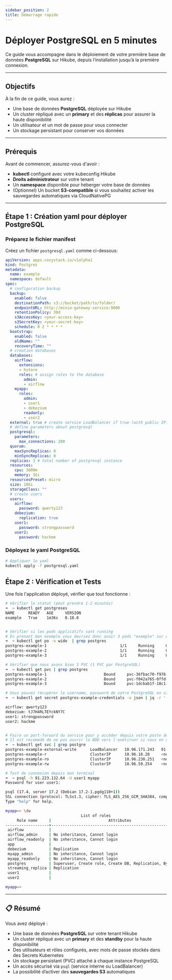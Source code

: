 ```yaml
---
sidebar_position: 2
title: Démarrage rapide
---
```


# Déployer PostgreSQL en 5 minutes

Ce guide vous accompagne dans le déploiement de votre première base de données **PostgreSQL** sur Hikube, depuis l’installation jusqu’à la première connexion.

---
## Objectifs

À la fin de ce guide, vous aurez :  
- Une base de données **PostgreSQL** déployée sur Hikube  
- Un cluster répliqué avec un **primary** et des **réplicas** pour assurer la haute disponibilité  
- Un utilisateur et un mot de passe pour vous connecter  
- Un stockage persistant pour conserver vos données  

---

## Prérequis

Avant de commencer, assurez-vous d'avoir :  
- **kubectl** configuré avec votre kubeconfig Hikube  
- **Droits administrateur** sur votre tenant  
- Un **namespace** disponible pour héberger votre base de données  
- (Optionnel) Un bucket **S3-compatible** si vous souhaitez activer les sauvegardes automatiques via CloudNativePG  

---

## Étape 1 : Création yaml pour déployer PostgreSQL

### **Préparez le fichier manifest**

Créez un fichier `postgresql.yaml` comme ci-dessous: 

```yaml title="postgresql.yaml"
apiVersion: apps.cozystack.io/v1alpha1
kind: Postgres
metadata:
  name: example
  namespace: default
spec:
  # configuration backup
  backup:
    enabled: false  
    destinationPath: s3://bucket/path/to/folder/
    endpointURL: http://minio-gateway-service:9000
    retentionPolicy: 30d
    s3AccessKey: <your-access-key>
    s3SecretKey: <your-secret-key>
    schedule: 0 2 * * * *
  bootstrap:
    enabled: false
    oldName: ""
    recoveryTime: ""
  # creation databases  
  databases:
    airflow:
      extensions:
      - hstore
      roles: # assign roles to the database
        admin:
        - airflow
    myapp:
      roles:
        admin:
        - user1
        - debezium
        readonly:
        - user2
  external: true # create service LoadBalancer if true (with public IP)
  # define parameters about postgresql
  postgresql:
    parameters:
      max_connections: 200
  quorum:
    maxSyncReplicas: 0
    minSyncReplicas: 0  
  replicas: 3 # total number of postgresql instance
  resources:
    cpu: 3000m
    memory: 3Gi
  resourcesPreset: micro
  size: 10Gi
  storageClass: ""
  # create users
  users:
    airflow:
      password: qwerty123
    debezium:
      replication: true
    user1:
      password: strongpassword
    user2:
      password: hackme     
```

### **Déployez le yaml PostgreSQL**

```bash
# Appliquer le yaml
kubectl apply -f postgresql.yaml
```

## Étape 2 : Vérification et Tests

Une fois l'application déployé, vérifier que tout fonctionne :

```bash
# Vérifier le statut (peut prendre 1-2 minutes)
➜  ~ kubectl get postgreses
NAME      READY   AGE     VERSION
example   True    1m36s   0.18.0


# Vérifier si les pods applicatifs sont running
# En prenant mon exemple vous devriez donc avoir 3 pods "example" sur des datacenters différents
➜  ~ kubectl get po -o wide  | grep postgres
postgres-example-1                                1/1     Running     0             23m   10.244.117.142   gld-csxhk-006   <none>           <none>
postgres-example-2                                1/1     Running     0             19m   10.244.117.168   luc-csxhk-005   <none>           <none>
postgres-example-3                                1/1     Running     0             18m   10.244.117.182   plo-csxhk-004   <none>           <none>

# Vérifier que nous avons bien 3 PVC (1 PVC par PostgreSQL)
➜  ~ kubectl get pvc | grep postgres
postgres-example-1                         Bound     pvc-36fbac70-f976-4ef5-ae64-29b06817b18a   10Gi       RWO            local          <unset>                 9m43s
postgres-example-2                         Bound     pvc-f042a765-0ffd-46e5-a1f2-c703fe59b56c   10Gi       RWO            local          <unset>                 8m38s
postgres-example-3                         Bound     pvc-1dcbab1f-18c1-4eae-9b12-931c8c2f9a74   10Gi       RWO            local          <unset>                 4m28s

# Vous pouvez récupérer le username, password de votre PostgreSQL en cas de besoin
➜  ~ kubectl get secret postgres-example-credentials -o json | jq -r '.data | to_entries[] | "\(.key): \(.value|@base64d)"'

airflow: qwerty123
debezium: tJ7H4RLTEYckNY7C
user1: strongpassword
user2: hackme


# Faire un port-forward du service pour y accéder depuis votre poste de travail, ou modifier le paramètre external comme ceci "external: true"
# Il est recommdé de ne pas ouvrir la BDD vers l'exétiruer si vous en avez pas le besoin
➜  ~ kubectl get svc | grep postgre  
postgres-example-external-write      LoadBalancer   10.96.171.243   91.223.132.64   5432/TCP                     10m
postgres-example-r                   ClusterIP      10.96.18.28     <none>          5432/TCP                     10m
postgres-example-ro                  ClusterIP      10.96.238.251   <none>          5432/TCP                     10m
postgres-example-rw                  ClusterIP      10.96.59.254    <none>          5432/TCP                     10m

# Test de connexion depuis mon terminal
➜  ~ psql -h 91.223.132.64 -U user1 myapp   
Password for user user1: 

psql (17.4, server 17.2 (Debian 17.2-1.pgdg110+1))
SSL connection (protocol: TLSv1.3, cipher: TLS_AES_256_GCM_SHA384, compression: off, ALPN: postgresql)
Type "help" for help.

myapp=> \du
                                 List of roles
     Role name     |                         Attributes                         
-------------------+------------------------------------------------------------
 airflow           | 
 airflow_admin     | No inheritance, Cannot login
 airflow_readonly  | No inheritance, Cannot login
 app               | 
 debezium          | Replication
 myapp_admin       | No inheritance, Cannot login
 myapp_readonly    | No inheritance, Cannot login
 postgres          | Superuser, Create role, Create DB, Replication, Bypass RLS
 streaming_replica | Replication
 user1             | 
 user2             | 

myapp=> 
```
---

## 📋 Résumé

Vous avez déployé :  

- Une base de données **PostgreSQL** sur votre tenant Hikube  
- Un cluster répliqué avec un **primary** et des **standby** pour la haute disponibilité  
- Des utilisateurs et rôles configurés, avec mots de passe stockés dans des Secrets Kubernetes  
- Un stockage persistant (PVC) attaché à chaque instance PostgreSQL  
- Un accès sécurisé via `psql` (service interne ou LoadBalancer)  
- La possibilité d’activer des **sauvegardes S3** automatiques